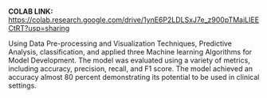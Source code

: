 __COLAB LINK:__
https://colab.research.google.com/drive/1ynE6P2LDLSxJ7e_z900pTMaiLIEECtRT?usp=sharing

Using Data Pre-processing and Visualization Techniques, Predictive Analysis, classification, and applied three Machine learning Algorithms for Model Development. The model was evaluated using a variety of metrics, including accuracy, precision, recall, and F1 score. The model achieved an accuracy almost 80 percent demonstrating its potential to be used in clinical settings.

